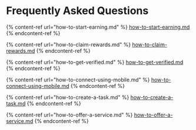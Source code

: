 # Frequently Asked Questions

{% content-ref url="how-to-start-earning.md" %}
[how-to-start-earning.md](how-to-start-earning.md)
{% endcontent-ref %}

{% content-ref url="how-to-claim-rewards.md" %}
[how-to-claim-rewards.md](how-to-claim-rewards.md)
{% endcontent-ref %}

{% content-ref url="how-to-get-verified.md" %}
[how-to-get-verified.md](how-to-get-verified.md)
{% endcontent-ref %}

{% content-ref url="how-to-connect-using-mobile.md" %}
[how-to-connect-using-mobile.md](how-to-connect-using-mobile.md)
{% endcontent-ref %}

{% content-ref url="how-to-create-a-task.md" %}
[how-to-create-a-task.md](how-to-create-a-task.md)
{% endcontent-ref %}

{% content-ref url="how-to-offer-a-service.md" %}
[how-to-offer-a-service.md](how-to-offer-a-service.md)
{% endcontent-ref %}

